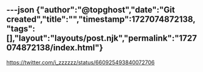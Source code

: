 ---json
{"author":"@topghost","date":"Git created","title":"","timestamp":1727074872138,"tags":[],"layout":"layouts/post.njk","permalink":"1727074872138/index.html"}
---

https://twitter.com/i_zzzzzz/status/660925493840072706
